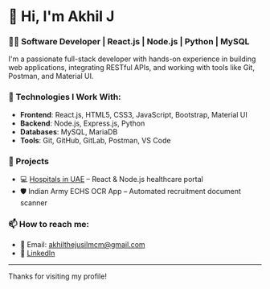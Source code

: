 # 👋 Hi, I'm Akhil J
### 🧑‍💻 Software Developer | React.js | Node.js | Python | MySQL

I'm a passionate full-stack developer with hands-on experience in building web applications, integrating RESTful APIs, and working with tools like Git, Postman, and Material UI.

### 🔨 Technologies I Work With:
- **Frontend**: React.js, HTML5, CSS3, JavaScript, Bootstrap, Material UI
- **Backend**: Node.js, Express.js, Python
- **Databases**: MySQL, MariaDB
- **Tools**: Git, GitHub, GitLab, Postman, VS Code

### 🚀 Projects
- 💻 [Hospitals in UAE](https://hospitalsinuae.com) – React & Node.js healthcare portal
- 🛡️ Indian Army ECHS OCR App – Automated recruitment document scanner

### 📫 How to reach me:
- 📧 Email: akhilthejusilmcm@gmail.com
- 💼 [LinkedIn](https://www.linkedin.com/in/akhiljay)

---

Thanks for visiting my profile!

